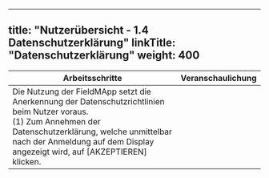 
---
title: "Nutzerübersicht - 1.4 Datenschutzerklärung"
linkTitle: "Datenschutzerklärung"
weight: 400
---

| Arbeitsschritte | Veranschaulichung |
| ------ | :-----: |
| Die Nutzung der FieldMApp setzt die Anerkennung der Datenschutzrichtlinien beim Nutzer voraus. <br> (1) Zum Annehmen der Datenschutzerklärung, welche unmittelbar nach der Anmeldung auf dem Display angezeigt wird, auf [AKZEPTIEREN] klicken.  |  |
